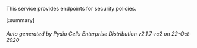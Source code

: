 






This service provides endpoints for security policies.

[:summary]

###### Auto generated by Pydio Cells Enterprise Distribution v2.1.7-rc2 on 22-Oct-2020
